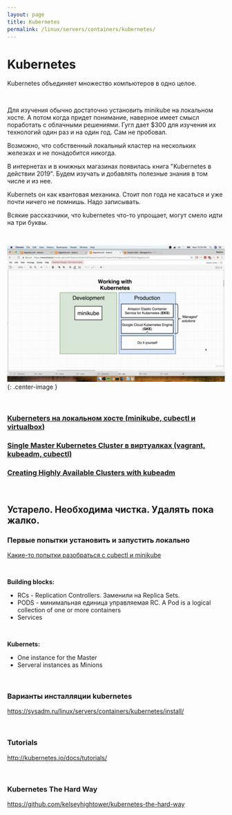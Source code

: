 ```yaml
---
layout: page
title: Kubernetes
permalink: /linux/servers/containers/kubernetes/
---
```


# Kubernetes

Kubernetes объединяет множество компьютеров в одно целое.

<br/>

Для изучения обычно достаточно установить minikube на локальном хосте. А потом когда придет понимание, наверное имеет смысл поработать с облачными решениями. Гугл дает \$300 для изучения их технологий один раз и на один год. Сам не пробовал.

Возможно, что собственный локальный кластер на нескольких железках и не понадобится никогда.

В интернетах и в книжных магазинах появилась книга "Kubernetes в действии 2019". Будем изучать и добавлять полезные знания в том числе и из нее.

Kubernets он как квантовая механика. Стоит пол года не касаться и уже почти ничего не помнишь. Надо записывать.

Всякие рассказчики, что kubernetes что-то упрощает, могут смело идти на три буквы.

<br/>

![working with kubernetes](/img/linux/servers/containers/kubernetes/working-with-kubernetes.png "working with kubernetes"){: .center-image }

<br/>

### [Kuberneters на локальном хосте (minikube, cubectl и virtualbox)](/linux/servers/containers/kubernetes/minikube/)

### [Single Master Kubernetes Cluster в виртуалках (vagrant, kubeadm, cubectl)](/linux/servers/containers/kubernetes/kubeadm/)

### [Creating Highly Available Clusters with kubeadm](https://kubernetes.io/docs/setup/independent/high-availability/)

<br/>

## Устарело. Необходима чистка. Удалять пока жалко.

### Первые попытки установить и запустить локально

[Какие-то попытки разобраться с cubectl и minikube](/linux/servers/containers/kubernetes/cubect-minikube/)

<br/>

**Building blocks:**

-   RCs - Replication Controllers. Заменили на Replica Sets.
-   PODS - минимальная единица управляемая RC. A Pod is a logical collection of one or more containers
-   Services

<br/>

**Kubernets:**

-   One instance for the Master
-   Serveral instances as Minions

<br/>

### Варианты инсталляции kubernetes

https://sysadm.ru/linux/servers/containers/kubernetes/install/

<br/>

### Tutorials

http://kubernetes.io/docs/tutorials/

<br/>

### Kubernetes The Hard Way

https://github.com/kelseyhightower/kubernetes-the-hard-way

